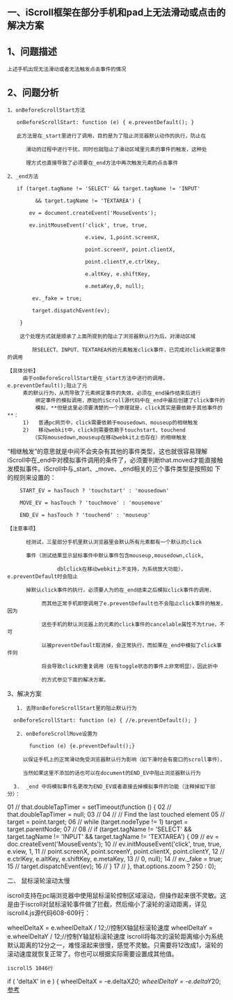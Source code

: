 ## 一、iScroll框架在部分手机和pad上无法滑动或点击的解决方案
## 1、问题描述
    上述手机出现无法滑动或者无法触发点击事件的情况

## 2、问题分析

    1、onBeforeScrollStart方法

       onBeforeScrollStart: function (e) { e.preventDefault(); }

       此方法是在_start里进行了调用，目的是为了阻止浏览器默认动作的执行，防止在

          滑动的过程中进行干扰，同时也就阻止了滑动区域里元素的事件的触发，这种处

          理方式也直接导致了必须要在_end方法中再次触发元素的点击事件

    2、_end方法

       if (target.tagName != 'SELECT' && target.tagName != 'INPUT' 

             && target.tagName != 'TEXTAREA') {

           ev = document.createEvent('MouseEvents');

           ev.initMouseEvent('click', true, true, 

                             e.view, 1,point.screenX, 

                             point.screenY, point.clientX,

                             point.clientY,e.ctrlKey, 

                             e.altKey, e.shiftKey,

                             e.metaKey,0, null);

            ev._fake = true;

            target.dispatchEvent(ev);

        }

        这个处理方式就是顺承了上面所提到的阻止了浏览器默认行为后，对滑动区域

            除SELECT、INPUT、TEXTAREA外的元素触发click事件，已完成对click绑定事件的调用

    【具体分析】
         由于onBeforeScrollStart是在_start方法中进行的调用，e.preventDefault();阻止了元
         素的默认行为，从而导致了元素绑定事件的失效，必须在_end操作结束后进行
             绑定事件的模拟调用，原始的iScroll源代码中在_end中最后创建了click事件的
             模拟，**但是这里必须要清楚的一个原理就是，click其实是要依赖于其他事件的**：
         1)   普通pc网页中，click需要依赖于mousedown、mouseup的相继触发
         2)   移动webkit中，click则需要依赖于touchstart、touchend
            （实际mousedown,mouseup在移动webkit上也存在）的相继触发

  “相继触发”的意思就是中间不会夹杂有其他的事件类型，这也就很容易理解
     iScroll中在_end中对模拟事件调用的条件了，必须要判断that.moved才能直接触
    发模拟事件。iScroll中与_start、_move、_end相关的三个事件类型是按照如
   下的规则来设置的：

        START_EV = hasTouch ? 'touchstart' : 'mousedown'

        MOVE_EV = hasTouch ? 'touchmove' : 'mousemove'

        END_EV = hasTouch ? 'touchend' : 'mouseup'   

    【注意事项】

          经测试，三星部分手机里默认浏览器里会默认所有元素都有一个默认的click

          事件（测试结果显示鼠标事件中默认事件包含mouseup,mousedown,click,

                    dblclick在移动webkit上不支持，为系统放大功能），e.preventDefault时会阻止

          掉默认click事件的执行，必须要人为的在_end结束之后模拟click事件的调用，

               而其他正常手机即使调用了e.preventDefault也不会阻止click事件的触发，因为

               这些手机的默认浏览器上的元素的click事件的cancelable属性不为true，不可

               以被preventDefault取消掉，会正常执行，而如果在_end中模拟了click事件则

               将会导致click的重复调用（在有toggle状态的事件上非常明显），因此折中

               的方式参见下面的解决方案。



3、解决方案

       1. 去除onBeforeScrollStart里的阻止默认行为

      onBeforeScrollStart: function (e) { //e.preventDefault(); }

       2. onBeforeScrollMove设置为

           function (e) {e.preventDefault();}

         以保证手机上的正常滑动免受浏览器默认行为影响（如下滑时会有窗口的scroll事件），

         当然如果这里不添加的话也可以在document的END_EV中阻止浏览器默认行为

      3.  _end 中将模拟事件名更改为END_EV或者直接去掉模拟事件的功能（注释掉如下部分）：


01
//                  that.doubleTapTimer = setTimeout(function () {
02
//                      that.doubleTapTimer = null;
03
//
04
//                      // Find the last touched element
05
//                      target = point.target;
06
//                      while (target.nodeType != 1) target = target.parentNode;
07
//
08
//                      if (target.tagName != 'SELECT' && target.tagName != 'INPUT' && target.tagName != 'TEXTAREA') {
09
//                          ev = doc.createEvent('MouseEvents');
10
//                          ev.initMouseEvent('click', true, true, e.view, 1,
11
//                              point.screenX, point.screenY, point.clientX, point.clientY,
12
//                              e.ctrlKey, e.altKey, e.shiftKey, e.metaKey,
13
//                              0, null);
14
//                          ev._fake = true;
15
//                          target.dispatchEvent(ev);
16
//                      }
17
//                  }, that.options.zoom ? 250 : 0);

二、 鼠标滚轮滚动太慢

iscroll支持在pc端浏览器中使用鼠标滚轮控制区域滚动，但操作起来很不灵敏。这是由于iscroll对鼠标滚轮事件做了拦截，然后缩小了滚轮的滚动距离，详见iscroll4.js源代码608-609行：

wheelDeltaX = e.wheelDeltaX / 12;//控制X轴鼠标滚轮速度
wheelDeltaY = e.wheelDeltaY / 12;//控制Y轴鼠标滚轮速度
    iscroll将每次的滚轮距离缩小为系统默认距离的12分之一，难怪滚起来很慢，感觉不灵敏。只需要将12改成1，滚轮的滚动速度就恢复正常了。你也可以根据实际需要设置成其他值。

    iscroll5 1046行

  if ( 'deltaX' in e ) {
   wheelDeltaX = -e.deltaX*20;
   wheelDeltaY = -e.deltaY*20;
[参考](http://www.aiuxian.com/article/p-1115817.html)